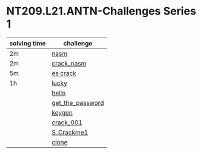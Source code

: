 # NT209.L21.ANTN-Challenges Series 1

| solving time | challenge |
|------|-----|
| 2m |[nasm](https://github.com/datthinh1801/NT209.L21.ANTN-Challenges/tree/main/nasm)|
| 2m |[crack_nasm](https://github.com/datthinh1801/NT209.L21.ANTN-Challenges/tree/main/crack_nasm)|
| 5m |[es crack](https://github.com/datthinh1801/NT209.L21.ANTN-Challenges/tree/main/Es%20crack)| 
| 1h |[lucky](https://github.com/datthinh1801/NT209.L21.ANTN-Challenges/tree/main/Lucky)|
| |[hello](https://github.com/datthinh1801/NT209.L21.ANTN-Challenges/tree/main/hello)|
| |[get_the_password](https://github.com/datthinh1801/NT209.L21.ANTN-Challenges/tree/main/get_the_password)|
| |[keygen](https://github.com/datthinh1801/NT209.L21.ANTN-Challenges/tree/main/keygen)|
| |[crack_001](https://github.com/datthinh1801/NT209.L21.ANTN-Challenges/tree/main/crack_001)|
| |[S_Crackme1](https://github.com/datthinh1801/NT209.L21.ANTN-Challenges/tree/main/S_Crackme1)|
| |[clone](https://github.com/datthinh1801/NT209.L21.ANTN-Challenges/tree/main/clone)|
